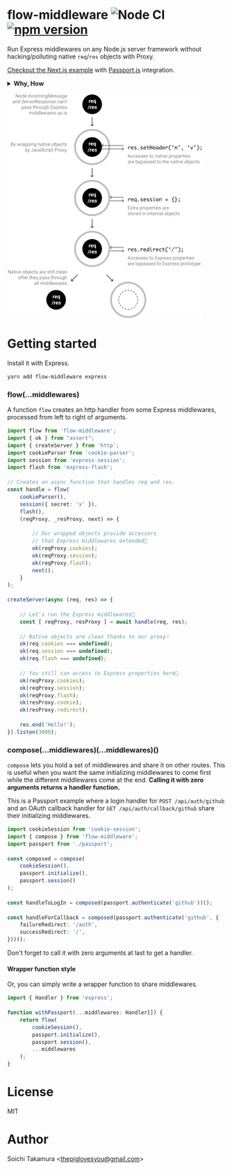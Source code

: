 # flow-middleware ![Node CI](https://github.com/piglovesyou/flow-middleware/workflows/Node%20CI/badge.svg) [![npm version](https://badge.fury.io/js/flow-middleware.svg)](https://badge.fury.io/js/flow-middleware)

Run Express middlewares on any Node.js server framework without hacking/polluting native `req`/`res` objects with Proxy.

[Checkout the Next.js example](https://github.com/piglovesyou/nextjs-passport-oauth-example) with [Passport.js](http://www.passportjs.org/) integration.

<details><summary><b>Why, How</b></summary>
<p>
    
# Why

As people start using a new Node server library other than [Express](https://expressjs.com/), they encounter a lack of middlewares that Express already has, which have been well tested and production-ready many years ago. Some of them try to shape a brand new ecosystem on the new island and some just go back to Express.

Let's start from admitting Express is one of the most successful, beautifully designed and battle-tested software in the Node ecosystem. Don't forget its **hundreds of outstanding middlewares** have been born on it. Then why you can't use them? The answers will be summarized:

* It breaks since they depend on `req.param()` and `res.redirect()` that Express decorates native objects with. I don't want to hack to make them work in my _${Your favorite server comes here}_.
* Pollution. [Express officially recommends](https://expressjs.com/en/guide/writing-middleware.html) middlewares to extend object properties such as `req.session` and `req.flash`, just where my _${Your favorite server}_ leaves them tidy. Plus, dynamic extensions don't fit today of the TypeScript era.

Yeah. Let's move on.

# How

JavaScript `Proxy`.

Wrapping `req` and `res` by `Proxy` to split using native methods and Express methods. Express exports clean prototypes that we can intercept internal calls with. It lets middlewares to call native methods like `res.writeHead()` and `res.end()` so native objects properly embed HTTP info and send the response.

In the end, flow-middleware returns the extended properties like `req.session` and `req.user` so you can use them after the middlewares go through.

</p>
</details>

![flow-middleware architecture](resource/flow-middleware.png)

# Getting started

Install it with Express.

```bash
yarn add flow-middleware express
```

### flow(...middlewares)

A function `flow` creates an http handler from some Express middlewares, processed from left to right of arguments.

```typescript
import flow from 'flow-middleware';
import { ok } from "assert";
import { createServer } from 'http';
import cookieParser from 'cookie-parser';
import session from 'express-session';
import flash from 'express-flash';

// Creates an async function that handles req and res.
const handle = flow(
    cookieParser(),
    session({ secret: 'x' }),
    flash(),
    (reqProxy, _resProxy, next) => {
    
        // Our wrapped objects provide accessors
        // that Express middlewares extended💪
        ok(reqProxy.cookies);
        ok(reqProxy.session);
        ok(reqProxy.flash);
        next();
    }
);

createServer(async (req, res) => {
  
    // Let's run the Express middlewares🚀
    const [ reqProxy, resProxy ] = await handle(req, res);

    // Native objects are clean thanks to our proxy✨
    ok(req.cookies === undefined);
    ok(req.session === undefined);
    ok(req.flash === undefined);

    // You still can access to Express properties here🚚
    ok(reqProxy.cookies);
    ok(reqProxy.session);
    ok(reqProxy.flash);
    ok(resProxy.cookie);
    ok(resProxy.redirect);

    res.end('Hello!');
}).listen(3000);
```

### compose(...middlewares)(...middlewares)()

`compose` lets you hold a set of middlewares and share it on other routes. This is useful when you want the same initializing middlewares to come first while the different middlewares come at the end. **Calling it with zero arguments returns a handler function.** 

This is a Passport example where a login handler for `POST /api/auth/github` and an OAuth callback handler for `GET /api/auth/callback/github` share their initializing middlewares.

```typescript
import cookieSession from 'cookie-session';
import { compose } from 'flow-middleware';
import passport from './passport';

const composed = compose(
    cookieSession(),
    passport.initialize(),
    passport.session()
);

const handleToLogIn = composed(passport.authenticate('github'))();

const handleForCallback = composed(passport.authenticate('github', {
    failureRedirect: '/auth',
    successRedirect: '/',
}))();
```

Don't forget to call it with zero arguments at last to get a handler.

#### Wrapper function style

Or, you can simply write a wrapper function to share middlewares.

```typescript
import { Handler } from 'express';

function withPassport(...middlewares: Handler[]) {
    return flow(
        cookieSession(),
        passport.initialize(),
        passport.session(),
        ...middlewares
    );
}
```

# License

MIT

# Author

Soichi Takamura \<thepiglovesyou@gmail.com>
